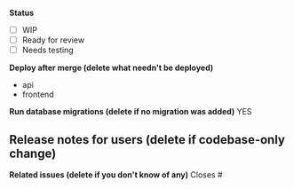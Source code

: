 <!-- FILL OUT THE BELOW FORM OR YOUR PR WILL BE AUTOMATICALLY CLOSED -->

**Status**

- [ ] WIP
- [ ] Ready for review
- [ ] Needs testing

**Deploy after merge (delete what needn't be deployed)**

- api
- frontend

**Run database migrations (delete if no migration was added)**
YES

## **Release notes for users (delete if codebase-only change)**

**Related issues (delete if you don't know of any)**
Closes #

<!-- If there are UI changes please share mobile-responsive and desktop screenshots or recordings. -->
